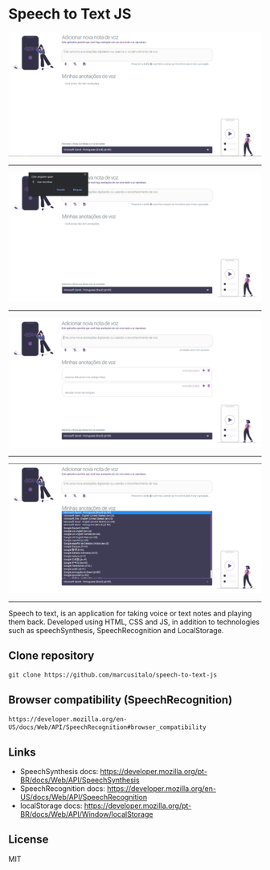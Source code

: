 # Speech to Text JS
![](https://github.com/marcusitalo/speech-to-text-js/blob/master/assets/screenshot/1.png?raw=true)

------------
![](https://github.com/marcusitalo/speech-to-text-js/blob/master/assets/screenshot/2.png?raw=true)

------------
![](https://github.com/marcusitalo/speech-to-text-js/blob/master/assets/screenshot/3.png?raw=true)

------------
![](https://github.com/marcusitalo/speech-to-text-js/blob/master/assets/screenshot/4.png?raw=true)

------------
Speech to text, is an application for taking voice or text notes and playing them back. Developed using HTML, CSS and JS, in addition to technologies such as speechSynthesis, SpeechRecognition and LocalStorage.

## Clone repository
```
git clone https://github.com/marcusitalo/speech-to-text-js
```

## Browser compatibility (SpeechRecognition)
```
https://developer.mozilla.org/en-US/docs/Web/API/SpeechRecognition#browser_compatibility
```

## Links
- SpeechSynthesis docs: https://developer.mozilla.org/pt-BR/docs/Web/API/SpeechSynthesis
- SpeechRecognition docs: https://developer.mozilla.org/en-US/docs/Web/API/SpeechRecognition
- localStorage docs: https://developer.mozilla.org/pt-BR/docs/Web/API/Window/localStorage

## License
MIT